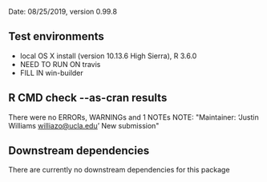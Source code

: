 Date: 08/25/2019, version 0.99.8
## Test environments
+ local OS X install (version 10.13.6 High Sierra), R 3.6.0
+ NEED TO RUN ON travis
+ FILL IN win-builder

## R CMD check --as-cran results
There were no ERRORs, WARNINGs and 1 NOTEs
NOTE: "Maintainer: ‘Justin Williams <williazo@ucla.edu>’
        New submission"

## Downstream dependencies
There are currently no downstream dependencies for this package
